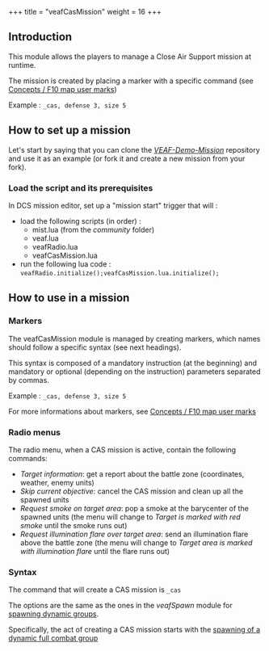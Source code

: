 +++
title = "veafCasMission"
weight = 16
+++

## Introduction

This module allows the players to manage a Close Air Support mission at runtime.

The mission is created by placing a marker with a specific command (see [Concepts / F10 map user marks](../../concepts/#f10-map-user-marks))

Example : ``_cas, defense 3, size 5``

## How to set up a mission

Let's start by saying that you can clone the *[VEAF-Demo-Mission](https://github.com/VEAF/VEAF-Demo-Mission)* repository and use it as an example (or fork it and create a new mission from your fork).

### Load the script and its prerequisites

In DCS mission editor, set up a "mission start" trigger that will :

* load the following scripts (in order) :
  * mist.lua (from the *community* folder)
  * veaf.lua
  * veafRadio.lua
  * veafCasMission.lua
* run the following lua code : `veafRadio.initialize();veafCasMission.lua.initialize();`

## How to use in a mission

### Markers

The veafCasMission module is managed by creating markers, which names should follow a specific syntax (see next headings).

This syntax is composed of a mandatory instruction (at the beginning) and mandatory or optional (depending on the instruction) parameters separated by commas.

Example : ``_cas, defense 3, size 5``

For more informations about markers, see [Concepts / F10 map user marks](../concepts/usermarks.md)

### Radio menus

The radio menu, when a CAS mission is active, contain the following commands:

* _Target information_: get a report about the battle zone (coordinates, weather, enemy units)
* _Skip current objective_: cancel the CAS mission and clean up all the spawned units
* _Request smoke on target area_: pop a smoke at the barycenter of the spawned units (the menu will change to _Target is marked with red smoke_ until the smoke runs out)
* _Request illumination flare over target area_: send an illumination flare above the battle zone (the menu will change to _Target area is marked with illumination flare_ until the flare runs out)

### Syntax

The command that will create a CAS mission is ``_cas``

The options are the same as the ones in the _veafSpawn_ module for [spawning dynamic groups](./veafSpawn.md#spawn-dynamic-groups).

Specifically, the act of creating a CAS mission starts with the [spawning of a dynamic full combat group](./veafSpawn.md#full-combat-group)
